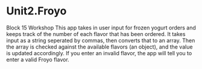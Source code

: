 # Unit2.Froyo
Block 15 Workshop
This app takes in user input for frozen yogurt orders and keeps track of the number of each flavor that has been ordered. It takes input as a string seperated by commas, then converts that to an array. Then the array is checked against the available flavors (an object), and the value is updated accordingly. If you enter an invalid flavor, the app will tell you to enter a valid Froyo flavor. 

